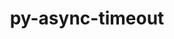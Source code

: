 ---
title: "py-async-timeout"
layout: cache
categories: [package, develop]
meta: {"compilers": ["gcc@=7.5.0"], "num_specs": 5, "num_specs_by_stack": {"radiuss": 5, "root": 5}, "oss": ["ubuntu18.04"], "platforms": ["linux"], "stacks": ["radiuss", "root"], "targets": ["x86_64_v3"], "versions": ["4.0.2"]}
spec_details: [{"compiler": "gcc@=7.5.0", "hash": "23pe65uqvvlkajpvcudzp7of5fsbrfd2", "os": "ubuntu18.04", "platform": "linux", "size": "-", "stacks": ["radiuss", "root"], "target": "x86_64_v3", "variants": ["build_system=python_pip"], "versions": ["4.0.2"]}, {"compiler": "gcc@=7.5.0", "hash": "cppjq63ncjtchuysg4q3fgwabsuwnl5u", "os": "ubuntu18.04", "platform": "linux", "size": "-", "stacks": ["radiuss", "root"], "target": "x86_64_v3", "variants": ["build_system=python_pip"], "versions": ["4.0.2"]}, {"compiler": "gcc@=7.5.0", "hash": "pglcstmfrfzvgoyzj3gb4auo4tqonaem", "os": "ubuntu18.04", "platform": "linux", "size": "-", "stacks": ["radiuss", "root"], "target": "x86_64_v3", "variants": ["build_system=python_pip"], "versions": ["4.0.2"]}, {"compiler": "gcc@=7.5.0", "hash": "qflqxnqafgyzdoi4gohkz5ftpgdonurd", "os": "ubuntu18.04", "platform": "linux", "size": "-", "stacks": ["radiuss", "root"], "target": "x86_64_v3", "variants": ["build_system=python_pip"], "versions": ["4.0.2"]}, {"compiler": "gcc@=7.5.0", "hash": "uuxctvj223nwbz7uih7cizrjj4oxuwlh", "os": "ubuntu18.04", "platform": "linux", "size": "-", "stacks": ["radiuss", "root"], "target": "x86_64_v3", "variants": ["build_system=python_pip"], "versions": ["4.0.2"]}]
---